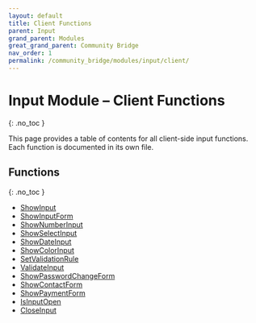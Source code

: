 ```yaml
---
layout: default
title: Client Functions
parent: Input
grand_parent: Modules
great_grand_parent: Community Bridge
nav_order: 1
permalink: /community_bridge/modules/input/client/
---
```


# Input Module – Client Functions
{: .no_toc }

This page provides a table of contents for all client-side input functions. Each function is documented in its own file.

## Functions
{: .no_toc }

- [ShowInput](client/ShowInput.md)
- [ShowInputForm](client/ShowInputForm.md)
- [ShowNumberInput](client/ShowNumberInput.md)
- [ShowSelectInput](client/ShowSelectInput.md)
- [ShowDateInput](client/ShowDateInput.md)
- [ShowColorInput](client/ShowColorInput.md)
- [SetValidationRule](client/SetValidationRule.md)
- [ValidateInput](client/ValidateInput.md)
- [ShowPasswordChangeForm](client/ShowPasswordChangeForm.md)
- [ShowContactForm](client/ShowContactForm.md)
- [ShowPaymentForm](client/ShowPaymentForm.md)
- [IsInputOpen](client/IsInputOpen.md)
- [CloseInput](client/CloseInput.md)
